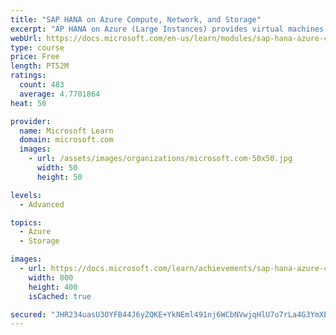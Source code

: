 ```yaml
---
title: "SAP HANA on Azure Compute, Network, and Storage"
excerpt: "AP HANA on Azure (Large Instances) provides virtual machines for deploying and running SAP HANA. This module explores the SAP HANA on Azure (Large Instances) solution that builds on assigned, non -shared host/server bare -metal hardware."
webUrl: https://docs.microsoft.com/en-us/learn/modules/sap-hana-azure-compute-network-storage/
type: course
price: Free
length: PT52M
ratings:
  count: 483
  average: 4.7701864
heat: 50

provider:
  name: Microsoft Learn
  domain: microsoft.com
  images:
    - url: /assets/images/organizations/microsoft.com-50x50.jpg
      width: 50
      height: 50

levels:
  - Advanced

topics:
  - Azure
  - Storage

images:
  - url: https://docs.microsoft.com/learn/achievements/sap-hana-azure-compute-network-storage-social.png
    width: 800
    height: 400
    isCached: true

secured: "JHR234uasU3OYFB44J6yZQKE+YkNEml491nj6WCbNVwjqHlU7o7rLa4G3YmXE373X67tE2eLtYwr0O/ztvPczMyxg7zl84oPfqSaSSB08JaTZ94EP2AfGT7OCojZk7i+S8DFnAcva39Mf0oUYnJiHBEDoccZgPxccUm4rlrL/+pTMgXkdsz6MeepHX2z15eVfkI8YjgyFnBXnkKBFRMx2hvyn4lptTH97An3w+3n5j7rsn9xaSfLdyNWwuhUsUWCerYpBvNrdwJJm+FHp5AFY8Hl6Vox2nswoBtjmRP8XUYJ0JrGzRr/PPSfEtRURJ6mhq+ncF38fZRBmRlEAW1iKDyhqKnjD7cRLXMtj+9n4RC+/BjNjl0qC0ZmpldgTwXqfi+7yI33RG660UnwE3rhbxQsD+IMSZQGZqLWnJt6hrI=;R2iQCboMZi/zXH0vdKO5SQ=="
---
```


